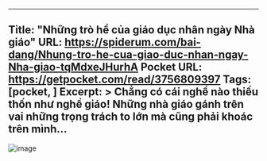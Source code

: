 
---
Title: "Những trò hề của giáo dục nhân ngày Nhà giáo"
URL: https://spiderum.com/bai-dang/Nhung-tro-he-cua-giao-duc-nhan-ngay-Nha-giao-tqMdxeJHurhA
Pocket URL: https://getpocket.com/read/3756809397
Tags: [pocket, ]
Excerpt: >
    Chẳng có cái nghề nào thiếu thốn như nghề giáo! Những nhà giáo gánh trên vai những trọng trách to lớn mà cũng phải khoác trên mình...
---

![image](https://spiderum.com/assets/images/banner/hubspot-banner-mobile.png)
